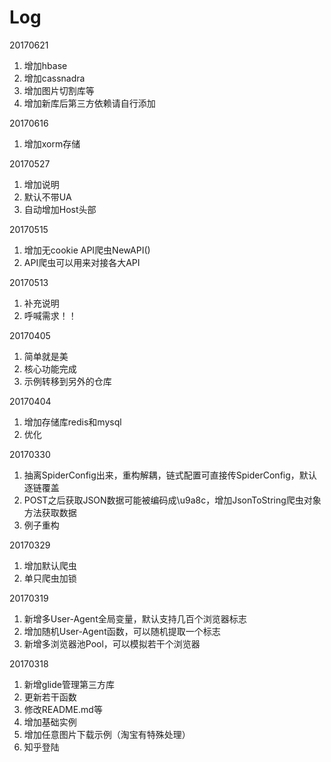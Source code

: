 # Log
20170621
1. 增加hbase
2. 增加cassnadra
3. 增加图片切割库等
4. 增加新库后第三方依赖请自行添加

20170616
1. 增加xorm存储

20170527
1. 增加说明
2. 默认不带UA
3. 自动增加Host头部
 
20170515
1. 增加无cookie API爬虫NewAPI()
2. API爬虫可以用来对接各大API

20170513
1. 补充说明
2. 呼喊需求！！

20170405
1. 简单就是美
2. 核心功能完成
3. 示例转移到另外的仓库

20170404
1. 增加存储库redis和mysql
2. 优化

20170330
1. 抽离SpiderConfig出来，重构解耦，链式配置可直接传SpiderConfig，默认逐链覆盖
2. POST之后获取JSON数据可能被编码成\u9a8c，增加JsonToString爬虫对象方法获取数据
3. 例子重构

20170329

1. 增加默认爬虫
2. 单只爬虫加锁

20170319

1. 新增多User-Agent全局变量，默认支持几百个浏览器标志
2. 增加随机User-Agent函数，可以随机提取一个标志
3. 新增多浏览器池Pool，可以模拟若干个浏览器

20170318

1. 新增glide管理第三方库
2. 更新若干函数
3. 修改README.md等
4. 增加基础实例
5. 增加任意图片下载示例（淘宝有特殊处理）
6. 知乎登陆
